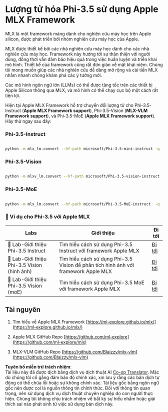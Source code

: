 <!--
CO_OP_TRANSLATOR_METADATA:
{
  "original_hash": "ec5e22bbded16acb7bdb9fa568ab5781",
  "translation_date": "2025-05-09T13:47:24+00:00",
  "source_file": "md/01.Introduction/04/UsingAppleMLXQuantifyingPhi.md",
  "language_code": "vi"
}
-->
# **Lượng tử hóa Phi-3.5 sử dụng Apple MLX Framework**

MLX là một framework mảng dành cho nghiên cứu máy học trên Apple silicon, được phát triển bởi nhóm nghiên cứu máy học của Apple.

MLX được thiết kế bởi các nhà nghiên cứu máy học dành cho các nhà nghiên cứu máy học. Framework này hướng tới sự thân thiện với người dùng, đồng thời vẫn đảm bảo hiệu quả trong việc huấn luyện và triển khai mô hình. Thiết kế của framework cũng rất đơn giản về mặt khái niệm. Chúng tôi mong muốn giúp các nhà nghiên cứu dễ dàng mở rộng và cải tiến MLX nhằm nhanh chóng khám phá các ý tưởng mới.

Các mô hình ngôn ngữ lớn (LLMs) có thể được tăng tốc trên các thiết bị Apple Silicon thông qua MLX, và mô hình có thể chạy cục bộ một cách rất tiện lợi.

Hiện tại Apple MLX Framework hỗ trợ chuyển đổi lượng tử cho Phi-3.5-Instruct (**Apple MLX Framework support**), Phi-3.5-Vision (**MLX-VLM Framework support**), và Phi-3.5-MoE (**Apple MLX Framework support**). Hãy thử ngay sau đây:

### **Phi-3.5-Instruct**

```bash

python -m mlx_lm.convert --hf-path microsoft/Phi-3.5-mini-instruct -q

```

### **Phi-3.5-Vision**

```bash

python -m mlxv_lm.convert --hf-path microsoft/Phi-3.5-vision-instruct -q

```

### **Phi-3.5-MoE**

```bash

python -m mlx_lm.convert --hf-path microsoft/Phi-3.5-MoE-instruct  -q

```

### **🤖 Ví dụ cho Phi-3.5 với Apple MLX**

| Labs    | Giới thiệu | Đi tới |
| -------- | ------- |  ------- |
| 🚀 Lab-Giới thiệu Phi-3.5 Instruct  | Tìm hiểu cách sử dụng Phi-3.5 Instruct với framework Apple MLX   |  [Đi tới](../../../../../code/09.UpdateSamples/Aug/mlx-phi35-instruct.ipynb)    |
| 🚀 Lab-Giới thiệu Phi-3.5 Vision (hình ảnh) | Tìm hiểu cách sử dụng Phi-3.5 Vision để phân tích hình ảnh với framework Apple MLX     |  [Đi tới](../../../../../code/09.UpdateSamples/Aug/mlx-phi35-vision.ipynb)    |
| 🚀 Lab-Giới thiệu Phi-3.5 Vision (moE)   | Tìm hiểu cách sử dụng Phi-3.5 MoE với framework Apple MLX  |  [Đi tới](../../../../../code/09.UpdateSamples/Aug/mlx-phi35-moe.ipynb)    |

## **Tài nguyên**

1. Tìm hiểu về Apple MLX Framework [https://ml-explore.github.io/mlx/](https://ml-explore.github.io/mlx/)

2. Apple MLX GitHub Repo [https://github.com/ml-explore](https://github.com/ml-explore/mlx)

3. MLX-VLM GitHub Repo [https://github.com/Blaizzy/mlx-vlm](https://github.com/Blaizzy/mlx-vlm)

**Tuyên bố miễn trừ trách nhiệm**:  
Tài liệu này đã được dịch bằng dịch vụ dịch thuật AI [Co-op Translator](https://github.com/Azure/co-op-translator). Mặc dù chúng tôi cố gắng đảm bảo độ chính xác, xin lưu ý rằng các bản dịch tự động có thể chứa lỗi hoặc sự không chính xác. Tài liệu gốc bằng ngôn ngữ gốc nên được coi là nguồn thông tin chính thức. Đối với thông tin quan trọng, nên sử dụng dịch vụ dịch thuật chuyên nghiệp do con người thực hiện. Chúng tôi không chịu trách nhiệm về bất kỳ sự hiểu nhầm hoặc giải thích sai nào phát sinh từ việc sử dụng bản dịch này.
